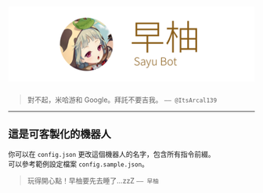 # ![Bot Banner](./docs/banner.png)
> 對不起，米哈游和 Google。拜託不要吉我。 `—— @ItsArcal139`
---

## 這是可客製化的機器人
你可以在 `config.json` 更改這個機器人的名字，包含所有指令前綴。\
可以參考範例設定檔案 `config.sample.json`。

> 玩得開心點！早柚要先去睡了...zzZ `—— 早柚`